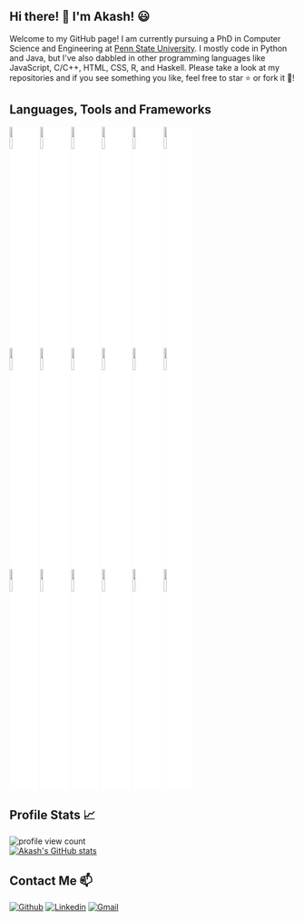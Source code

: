 ## Hi there! 👋 I'm Akash! 😃
Welcome to my GitHub page! I am currently pursuing a PhD in Computer Science and Engineering at [Penn State University](https://www.psu.edu/).
I mostly code in Python and Java, but I've also dabbled in other programming languages like JavaScript, C/C++, HTML, CSS, R, and Haskell.
Please take a look at my repositories and if you see something you like, feel free to star ⭐ or fork it 🍴!  

## Languages, Tools and Frameworks
<!-- Your github readme stats
You can use this api: https://github.com/anuraghazra/github-readme-stats
-->
<p>
  <!-- Your languages and tools. Be careful with the alignment. 
  You can use this sites to get logos: https://www.vectorlogo.zone or https://simpleicons.org/
  -->
  <code><img width="10%" src="https://www.vectorlogo.zone/logos/python/python-ar21.svg" style="background-color: white;"></code>
  <code><img width="10%" src="https://www.vectorlogo.zone/logos/java/java-ar21.svg" style="background-color: white;"></code>
  <code><img width="10%" src="https://www.vectorlogo.zone/logos/javascript/javascript-ar21.svg" style="background-color: white;"></code>
  <code><img width="10%" src="https://www.vectorlogo.zone/logos/w3_html5/w3_html5-ar21.svg" style="background-color: white;"></code>
  <code><img width="10%" src="https://www.vectorlogo.zone/logos/w3_css/w3_css-ar21.svg" style="background-color: white;"></code>
  <code><img width="10%" src="https://www.vectorlogo.zone/logos/r-project/r-project-ar21.svg" style="background-color: white;"></code>
  <br />
  <code><img width="10%" src="https://www.vectorlogo.zone/logos/tensorflow/tensorflow-ar21.svg" style="background-color: white;"></code>
  <code><img width="10%" src="https://www.vectorlogo.zone/logos/pytorch/pytorch-ar21.svg" style="background-color: white;"></code>
  <code><img width="10%" src="https://www.vectorlogo.zone/logos/jupyter/jupyter-ar21.svg" style="background-color: white;"></code>
  <code><img width="10%" src="https://www.vectorlogo.zone/logos/mysql/mysql-ar21.svg" style="background-color: white;"></code>
  <code><img width="10%" src="https://www.vectorlogo.zone/logos/docker/docker-ar21.svg" style="background-color: white;"></code>
  <code><img width="10%" src="https://www.vectorlogo.zone/logos/amazon_aws/amazon_aws-ar21.svg" style="background-color: white;"></code>
  <br />
  <code><img width="10%" src="https://www.vectorlogo.zone/logos/git-scm/git-scm-ar21.svg" style="background-color: white;"></code>
  <code><img width="10%" src="https://www.vectorlogo.zone/logos/github/github-ar21.svg" style="background-color: white;"></code>
  <code><img width="10%" src="https://www.vectorlogo.zone/logos/visualstudio_code/visualstudio_code-ar21.svg" style="background-color: white;"></code>
  <code><img width="10%" src="https://www.vectorlogo.zone/logos/gnu_bash/gnu_bash-ar21.svg" style="background-color: white;"></code>
  <code><img width="10%" src="https://www.vectorlogo.zone/logos/ubuntu/ubuntu-ar21.svg" style="background-color: white;"></code>
  <code><img width="10%" src="https://www.vectorlogo.zone/logos/raspberrypi/raspberrypi-ar21.svg" style="background-color: white;"></code>
</p>

## Profile Stats 📈
![profile view count](https://komarev.com/ghpvc/?username=KumarUniverse&color=brightgreen)  
[![Akash's GitHub stats](https://github-readme-stats.vercel.app/api?username=KumarUniverse)](https://github.com/KumarUniverse/github-readme-stats)

## Contact Me 📫
[![Github](https://img.shields.io/badge/-Github-000?style=flat&logo=Github&logoColor=white)](https://github.com/FernandoRoldan93)
[![Linkedin](https://img.shields.io/badge/-LinkedIn-blue?style=flat&logo=Linkedin&logoColor=white)](https://www.linkedin.com/in/akash-kumar-universe/)
[![Gmail](https://img.shields.io/badge/-Gmail-c14438?style=flat&logo=Gmail&logoColor=white)](mailto:akash.kumar.nth@gmail.com)  

<!--
**KumarUniverse/KumarUniverse** is a ✨ _special_ ✨ repository because its `README.md` (this file) appears on your GitHub profile.

Here are some ideas to get you started:

- 🔭 I’m currently working on ...
- 🌱 I’m currently learning ...
- 👯 I’m looking to collaborate on ...
- 🤔 I’m looking for help with ...
- 💬 Ask me about ...
- 📫 How to reach me: ...
- 😄 Pronouns: ...
- ⚡ Fun fact: ...

Future tools and frameworks:
<code><img width="10%" src="https://www.vectorlogo.zone/logos/json/json-ar21.svg"></code>
<code><img width="10%" src="https://www.vectorlogo.zone/logos/google_cloud/google_cloud-ar21.svg"></code>

-->
